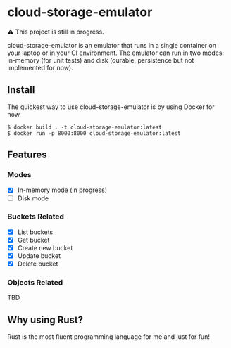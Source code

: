 # cloud-storage-emulator

⚠️ This project is still in progress.

cloud-storage-emulator is an emulator that runs in a single container on your laptop or in your CI environment. The emulator can run in two modes: in-memory (for unit tests) and disk (durable, persistence but not implemented for now).

## Install

The quickest way to use cloud-storage-emulator is by using Docker for now.

```
$ docker build . -t cloud-storage-emulator:latest
$ docker run -p 8000:8000 cloud-storage-emulator:latest
```

## Features

### Modes

- [x] In-memory mode (in progress)
- [ ] Disk mode

### Buckets Related

- [x] List buckets
- [x] Get bucket
- [x] Create new bucket
- [x] Update bucket
- [x] Delete bucket

### Objects Related

TBD

## Why using Rust?

Rust is the most fluent programming language for me and just for fun!
